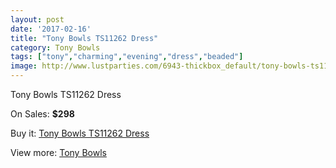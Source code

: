 ```yaml
---
layout: post
date: '2017-02-16'
title: "Tony Bowls TS11262 Dress"
category: Tony Bowls
tags: ["tony","charming","evening","dress","beaded"]
image: http://www.lustparties.com/6943-thickbox_default/tony-bowls-ts11262-dress.jpg
---
```

Tony Bowls TS11262 Dress

On Sales: **$298**
<a href="https://www.lustparties.com/en/tony-bowls/2383-tony-bowls-ts11262-dress.html"><amp-img layout="responsive" width="600" height="600" src="//www.lustparties.com/6943-thickbox_default/tony-bowls-ts11262-dress.jpg" alt="Tony Bowls TS11262 Dress 0" /></a>
<a href="https://www.lustparties.com/en/tony-bowls/2383-tony-bowls-ts11262-dress.html"><amp-img layout="responsive" width="600" height="600" src="//www.lustparties.com/6944-thickbox_default/tony-bowls-ts11262-dress.jpg" alt="Tony Bowls TS11262 Dress 1" /></a>
<a href="https://www.lustparties.com/en/tony-bowls/2383-tony-bowls-ts11262-dress.html"><amp-img layout="responsive" width="600" height="600" src="//www.lustparties.com/6945-thickbox_default/tony-bowls-ts11262-dress.jpg" alt="Tony Bowls TS11262 Dress 2" /></a>

Buy it: [Tony Bowls TS11262 Dress](https://www.lustparties.com/en/tony-bowls/2383-tony-bowls-ts11262-dress.html "Tony Bowls TS11262 Dress")

View more: [Tony Bowls](https://www.lustparties.com/en/5-tony-bowls "Tony Bowls")